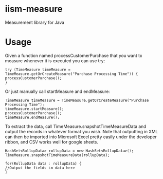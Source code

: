 # iism-measure
Measurement library for Java

# Usage

Given a function named processCustomerPurchase that you want to measure whenever it is executed you can use try:

	try (TimeMeasure timeMeasure = TimeMeasure.getOrCreateMeasure("Purchase Processing Time")) {
	processCustomerPurchase();
	}

Or just manually call startMeasure and endMeasure:

	TimeMeasure timeMeasure = TimeMeasure.getOrCreateMeasure("Purchase Processing Time");
	timeMeasure.startMeasure();
	processCustomerPurchase();
	timeMeasure.endMeasure();

To extract the data, call TimeMeasure.snapshotTimeMeasureData and output the records in whatever format you wish.  Note that outputting in XML can then be imported into Microsoft Excel pretty easily under the developer ribbon, and CSV works well for google sheets.

	HashSet<RollupData> rollupData = new HashSet<RollupData>();
	TimeMeasure.snapshotTimeMeasureData(rollupData);
    
	for(RollupData data : rollupData) {
	//Output the fields in data here
	}
